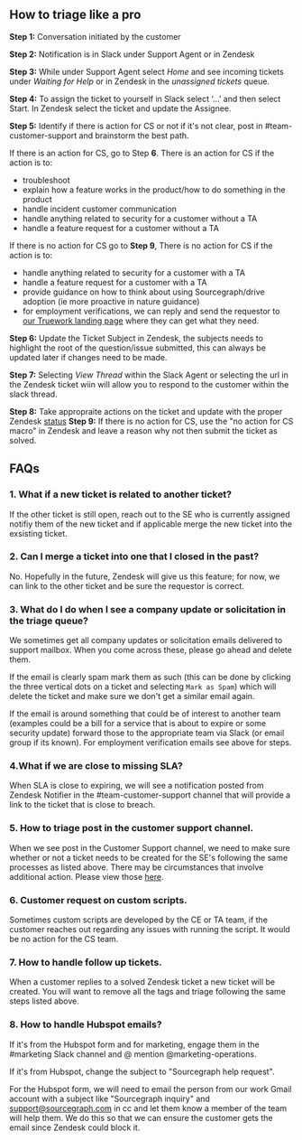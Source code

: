 ## How to triage like a pro

**Step 1:** Conversation initiated by the customer

**Step 2:** Notification is in Slack under Support Agent or in Zendesk

**Step 3:** While under Support Agent select _Home_ and see incoming tickets under _Waiting for Help_ or in Zendesk in the _unassigned tickets_ queue.

**Step 4:** To assign the ticket to yourself in Slack select ‘…’ and then select Start. In Zendesk select the ticket and update the Assignee.

**Step 5:** Identify if there is action for CS or not if it's not clear, post in #team-customer-support and brainstorm the best path.

If there is an action for CS, go to Step **6**.
There is an action for CS if the action is to:

- troubleshoot
- explain how a feature works in the product/how to do something in the product
- handle incident customer communication
- handle anything related to security for a customer without a TA
- handle a feature request for a customer without a TA

If there is no action for CS go to **Step 9**, There is no action for CS if the action is to:

- handle anything related to security for a customer with a TA
- handle a feature request for a customer with a TA
- provide guidance on how to think about using Sourcegraph/drive adoption (ie more proactive in nature guidance)
- for employment verifications, we can reply and send the requestor to [our Truework landing page](https://www.truework.com/verifications/sourcegraph-employment-verification/) where they can get what they need.

**Step 6:** Update the Ticket Subject in Zendesk, the subjects needs to highlight the root of the question/issue submitted, this can always be updated later if changes need to be made.

**Step 7:** Selecting _View Thread_ within the Slack Agent or selecting the url in the Zendesk ticket wiin will allow you to respond to the customer within the slack thread.

**Step 8:** Take appropraite actions on the ticket and update with the proper Zendesk [status](https://handbook.sourcegraph.com/departments/technical-success/support/process/support-workflow/#zendesk-statuses-and-what-they-mean)
**Step 9:** If there is no action for CS, use the "no action for CS macro" in Zendesk and leave a reason why not then submit the ticket as solved.

## FAQs

### 1. What if a new ticket is related to another ticket?

If the other ticket is still open, reach out to the SE who is currently assigned notifiy them of the new ticket and if applicable merge the new ticket into the exsisting ticket.

### 2. Can I merge a ticket into one that I closed in the past?

No. Hopefully in the future, Zendesk will give us this feature; for now, we can link to the other ticket and be sure the requestor is correct.

### 3. What do I do when I see a company update or solicitation in the triage queue?

We sometimes get all company updates or solicitation emails delivered to support mailbox. When you come across these, please go ahead and delete them.

If the email is clearly spam mark them as such (this can be done by clicking the three vertical dots on a ticket and selecting `Mark as Spam`) which will delete the ticket and make sure we don't get a similar email again.

If the email is around something that could be of interest to another team (examples could be a bill for a service that is about to expire or some security update) forward those to the appropriate team via Slack (or email group if its known).
For employment verification emails see above for steps.

### 4.What if we are close to missing SLA?

When SLA is close to expiring, we will see a notification posted from Zendesk Notifier in the #team-customer-support channel that will provide a link to the ticket that is close to breach.

### 5. How to triage post in the customer support channel.

When we see post in the Customer Support channel, we need to make sure whether or not a ticket needs to be created for the SE's following the same processes as listed above. There may be circumstances that involve additional action. Please view those [here](customer-exceptions.md).

### 6. Customer request on custom scripts.

Sometimes custom scripts are developed by the CE or TA team, if the customer reaches out regarding any issues with running the script. It would be no action for the CS team.

### 7. How to handle follow up tickets.

When a customer replies to a solved Zendesk ticket a new ticket will be created. You will want to remove all the tags and triage following the same steps listed above.

### 8. How to handle Hubspot emails?

If it's from the Hubspot form and for marketing, engage them in the #marketing Slack channel and @ mention @marketing-operations.

If it's from Hubspot, change the subject to "Sourcegraph help request".

For the Hubspot form, we will need to email the person from our work Gmail account with a subject like "Sourcegraph inquiry" and support@sourcegraph.com in cc and let them know a member of the team will help them. We do this so that we can ensure the customer gets the email since Zendesk could block it.
